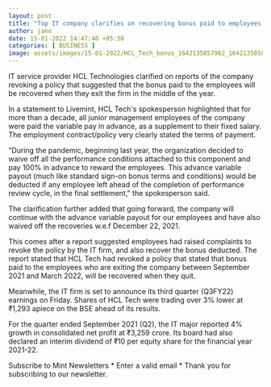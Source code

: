 ```yaml
---
layout: post
title: "Top IT company clarifies on recovering bonus paid to employees when they quit"
author: jane 
date: 15-01-2022 14:47:40 +05:30 
categories: [ BUSINESS ] 
image: assets/images/15-01-2022/HCL_Tech_bonus_1642135857962_1642135858078.jpg
---
```

IT service provider HCL Technologies clarified on reports of the company revoking a policy that suggested that the bonus paid to the employees will be recovered when they exit the firm in the middle of the year.

In a statement to Livemint, HCL Tech's spokesperson highlighted that for more than a decade, all junior management employees of the company were paid the variable pay in advance, as a supplement to their fixed salary. The employment contract/policy very clearly stated the terms of payment.

“During the pandemic, beginning last year, the organization decided to waive off all the performance conditions attached to this component and pay 100% in advance to reward the employees. This advance variable payout (much like standard sign-on bonus terms and conditions) would be deducted if any employee left ahead of the completion of performance review cycle, in the final settlement," the spokesperson said.

The clarification further added that going forward, the company will continue with the advance variable payout for our employees and have also waived off the recoveries w.e.f December 22, 2021.

This comes after a report suggested employees had raised complaints to revoke the policy by the IT firm, and also recover the bonus deducted. The report stated that HCL Tech had revoked a policy that stated that bonus paid to the employees who are exiting the company between September 2021 and March 2022, will be recovered when they quit.

Meanwhile, the IT firm is set to announce its third quarter (Q3FY22) earnings on Friday. Shares of HCL Tech were trading over 3% lower at ₹1,293 apiece on the BSE ahead of its results.

For the quarter ended September 2021 (Q2), the IT major reported 4% growth in consolidated net profit at ₹3,259 crore. Its board had also declared an interim dividend of ₹10 per equity share for the financial year 2021-22.

Subscribe to Mint Newsletters * Enter a valid email * Thank you for subscribing to our newsletter.